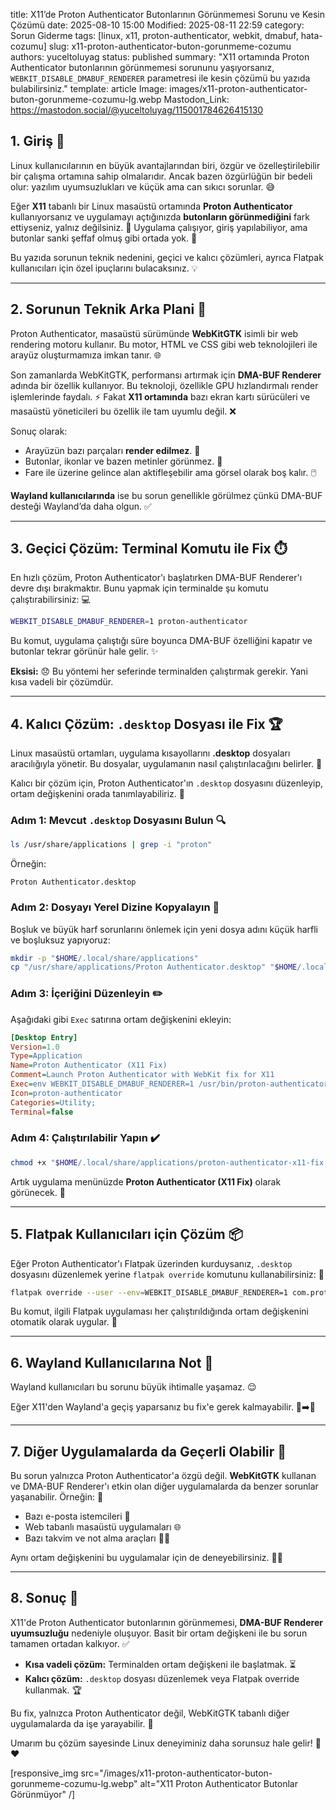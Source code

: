 title: X11’de Proton Authenticator Butonlarının Görünmemesi Sorunu ve Kesin Çözümü
date: 2025-08-10 15:00
Modified: 2025-08-11 22:59
category: Sorun Giderme
tags: [linux, x11, proton-authenticator, webkit, dmabuf, hata-cozumu]
slug: x11-proton-authenticator-buton-gorunmeme-cozumu
authors: yuceltoluyag
status: published
summary: "X11 ortamında Proton Authenticator butonlarının görünmemesi sorununu yaşıyorsanız, `WEBKIT_DISABLE_DMABUF_RENDERER` parametresi ile kesin çözümü bu yazıda bulabilirsiniz."
template: article
Image: images/x11-proton-authenticator-buton-gorunmeme-cozumu-lg.webp
Mastodon_Link: https://mastodon.social/@yuceltoluyag/115001784626415130


## 1. Giriş 🌟
Linux kullanıcılarının en büyük avantajlarından biri, özgür ve özelleştirilebilir bir çalışma ortamına sahip olmalarıdır. Ancak bazen özgürlüğün bir bedeli olur: yazılım uyumsuzlukları ve küçük ama can sıkıcı sorunlar. 😅

Eğer **X11** tabanlı bir Linux masaüstü ortamında **Proton Authenticator** kullanıyorsanız ve uygulamayı açtığınızda **butonların görünmediğini** fark ettiyseniz, yalnız değilsiniz. 🤝 Uygulama çalışıyor, giriş yapılabiliyor, ama butonlar sanki şeffaf olmuş gibi ortada yok. 👻

Bu yazıda sorunun teknik nedenini, geçici ve kalıcı çözümleri, ayrıca Flatpak kullanıcıları için özel ipuçlarını bulacaksınız. 💡

---

## 2. Sorunun Teknik Arka Plani 🔧
Proton Authenticator, masaüstü sürümünde **WebKitGTK** isimli bir web rendering motoru kullanır. Bu motor, HTML ve CSS gibi web teknolojileri ile arayüz oluşturmamıza imkan tanır. 🌐

Son zamanlarda WebKitGTK, performansı artırmak için **DMA-BUF Renderer** adında bir özellik kullanıyor. Bu teknoloji, özellikle GPU hızlandırmalı render işlemlerinde faydalı. ⚡ Fakat **X11 ortamında** bazı ekran kartı sürücüleri ve masaüstü yöneticileri bu özellik ile tam uyumlu değil. ❌

Sonuç olarak:
- Arayüzün bazı parçaları **render edilmez**. 🚫
- Butonlar, ikonlar ve bazen metinler görünmez. 👀
- Fare ile üzerine gelince alan aktifleşebilir ama görsel olarak boş kalır. 🖱️

**Wayland kullanıcılarında** ise bu sorun genellikle görülmez çünkü DMA-BUF desteği Wayland’da daha olgun. ✅

---

## 3. Geçici Çözüm: Terminal Komutu ile Fix ⏱️
En hızlı çözüm, Proton Authenticator'ı başlatırken DMA-BUF Renderer'ı devre dışı bırakmaktır. Bunu yapmak için terminalde şu komutu çalıştırabilirsiniz: 💻

```bash
WEBKIT_DISABLE_DMABUF_RENDERER=1 proton-authenticator
```

Bu komut, uygulama çalıştığı süre boyunca DMA-BUF özelliğini kapatır ve butonlar tekrar görünür hale gelir. ✨

**Eksisi:** 😞
Bu yöntemi her seferinde terminalden çalıştırmak gerekir. Yani kısa vadeli bir çözümdür.

---

## 4. Kalıcı Çözüm: `.desktop` Dosyası ile Fix 🏆
Linux masaüstü ortamları, uygulama kısayollarını **.desktop** dosyaları aracılığıyla yönetir. Bu dosyalar, uygulamanın nasıl çalıştırılacağını belirler. 📁

Kalıcı bir çözüm için, Proton Authenticator'ın `.desktop` dosyasını düzenleyip, ortam değişkenini orada tanımlayabiliriz. 🔧

### Adım 1: Mevcut `.desktop` Dosyasını Bulun 🔍
```bash
ls /usr/share/applications | grep -i "proton"
```
Örneğin:
```
Proton Authenticator.desktop
```

### Adım 2: Dosyayı Yerel Dizine Kopyalayın 📂
Boşluk ve büyük harf sorunlarını önlemek için yeni dosya adını küçük harfli ve boşluksuz yapıyoruz:
```bash
mkdir -p "$HOME/.local/share/applications"
cp "/usr/share/applications/Proton Authenticator.desktop" "$HOME/.local/share/applications/proton-authenticator-x11-fix.desktop"
```

### Adım 3: İçeriğini Düzenleyin ✏️
Aşağıdaki gibi `Exec` satırına ortam değişkenini ekleyin:
```ini
[Desktop Entry]
Version=1.0
Type=Application
Name=Proton Authenticator (X11 Fix)
Comment=Launch Proton Authenticator with WebKit fix for X11
Exec=env WEBKIT_DISABLE_DMABUF_RENDERER=1 /usr/bin/proton-authenticator
Icon=proton-authenticator
Categories=Utility;
Terminal=false
```

### Adım 4: Çalıştırılabilir Yapın ✔️
```bash
chmod +x "$HOME/.local/share/applications/proton-authenticator-x11-fix.desktop"
```

Artık uygulama menünüzde **Proton Authenticator (X11 Fix)** olarak görünecek. 🎉

---

## 5. Flatpak Kullanıcıları için Çözüm 📦
Eğer Proton Authenticator'ı Flatpak üzerinden kurduysanız, `.desktop` dosyasını düzenlemek yerine `flatpak override` komutunu kullanabilirsiniz: 🐧

```bash
flatpak override --user --env=WEBKIT_DISABLE_DMABUF_RENDERER=1 com.protonmail.proton-authenticator
```

Bu komut, ilgili Flatpak uygulaması her çalıştırıldığında ortam değişkenini otomatik olarak uygular. 🔄

---

## 6. Wayland Kullanıcılarına Not 🌈
Wayland kullanıcıları bu sorunu büyük ihtimalle yaşamaz. 😌

Eğer X11'den Wayland'a geçiş yaparsanız bu fix'e gerek kalmayabilir. 🔄➡️🌈

---

## 7. Diğer Uygulamalarda da Geçerli Olabilir 🔄
Bu sorun yalnızca Proton Authenticator'a özgü değil. **WebKitGTK** kullanan ve DMA-BUF Renderer'ı etkin olan diğer uygulamalarda da benzer sorunlar yaşanabilir. Örneğin: 🧩

* Bazı e-posta istemcileri 📧
* Web tabanlı masaüstü uygulamaları 🌐
* Bazı takvim ve not alma araçları 📅📝

Aynı ortam değişkenini bu uygulamalar için de deneyebilirsiniz. 👨‍🔬

---

## 8. Sonuç 🏁
X11'de Proton Authenticator butonlarının görünmemesi, **DMA-BUF Renderer uyumsuzluğu** nedeniyle oluşuyor. Basit bir ortam değişkeni ile bu sorun tamamen ortadan kalkıyor. ✅

* **Kısa vadeli çözüm:** Terminalden ortam değişkeni ile başlatmak. ⏳
* **Kalıcı çözüm:** `.desktop` dosyası düzenlemek veya Flatpak override kullanmak. 🏆

Bu fix, yalnızca Proton Authenticator değil, WebKitGTK tabanlı diğer uygulamalarda da işe yarayabilir. 💯

Umarım bu çözüm sayesinde Linux deneyiminiz daha sorunsuz hale gelir! 🐧❤️

[responsive_img src="/images/x11-proton-authenticator-buton-gorunmeme-cozumu-lg.webp" alt="X11 Proton Authenticator Butonlar Görünmüyor" /]